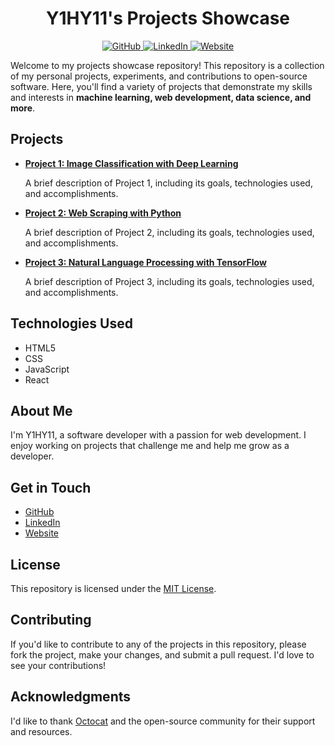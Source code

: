 <h1 align="center">Y1HY11's Projects Showcase</h1>
<p align="center">
  <a href="https://github.com/y1hy11">
    <img src="https://img.shields.io/badge/GitHub-y1hy11-blue" alt="GitHub">
  </a>
  <a href="https://www.linkedin.com/in/y1hy11/">
    <img src="https://img.shields.io/badge/LinkedIn-y1hy11-blue" alt="LinkedIn">
  </a>
  <a href="https://y1hy11.com">
    <img src="https://img.shields.io/badge/Website-y1hy11.com-blue" alt="Website">
  </a>
</p>

Welcome to my projects showcase repository! This repository is a collection of my personal projects, experiments, and contributions to open-source software. Here, you'll find a variety of projects that demonstrate my skills and interests in <strong>machine learning, web development, data science, and more</strong>.

<h2>Projects</h2>

<ul>
  <li>
    <a href="https://github.com/y1hy11/project1">
      <strong>Project 1: Image Classification with Deep Learning</strong>
    </a>
    <p>A brief description of Project 1, including its goals, technologies used, and accomplishments.</p>
  </li>
  <li>
    <a href="https://github.com/y1hy11/project2">
      <strong>Project 2: Web Scraping with Python</strong>
    </a>
    <p>A brief description of Project 2, including its goals, technologies used, and accomplishments.</p>
  </li>
  <li>
    <a href="https://github.com/y1hy11/project3">
      <strong>Project 3: Natural Language Processing with TensorFlow</strong>
    </a>
    <p>A brief description of Project 3, including its goals, technologies used, and accomplishments.</p>
  </li>
</ul>

<h2>Technologies Used</h2>

<ul>
  <li>HTML5</li>
  <li>CSS</li>
  <li>JavaScript</li>
  <li>React</li>

</ul>

<h2>About Me</h2>

<p>I'm Y1HY11, a software developer with a passion for  web development. I enjoy working on projects that challenge me and help me grow as a developer.</p>

<h2>Get in Touch</h2>

<ul>
  <li>
    <a href="https://github.com/y1hy11">
      GitHub
    </a>
  </li>
  <li>
    <a href="https://www.linkedin.com/in/yahya-elalaoui/">
      LinkedIn
    </a>
  </li>
  <li>
    <a href="https://y1hy11.github.io">
      Website
    </a>
  </li>
</ul>

<h2>License</h2>

<p>This repository is licensed under the <a href="https://opensource.org/licenses/MIT">MIT License</a>.</p>

<h2>Contributing</h2>

<p>If you'd like to contribute to any of the projects in this repository, please fork the project, make your changes, and submit a pull request. I'd love to see your contributions!</p>

<h2>Acknowledgments</h2>

<p>I'd like to thank <a href="https://github.com/octocat">Octocat</a> and the open-source community for their support and resources.</p>